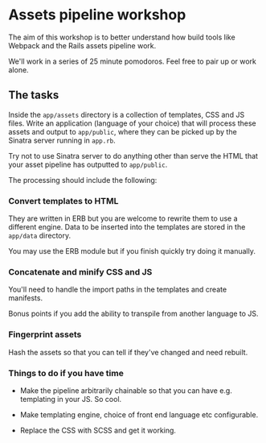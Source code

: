 # Assets pipeline workshop

The aim of this workshop is to better understand how build tools like Webpack and the Rails assets pipeline work.

We'll work in a series of 25 minute pomodoros. Feel free to pair up or work alone.

## The tasks

Inside the `app/assets` directory is a collection of templates, CSS and JS files. Write an application (language of your choice) that will process these assets and output to `app/public`, where they can be picked up by the Sinatra server running in `app.rb`.

Try not to use Sinatra server to do anything other than serve the HTML that your asset pipeline has outputted to `app/public`.

The processing should include the following:

### Convert templates to HTML

They are written in ERB but you are welcome to rewrite them to use a different engine. Data to be inserted into the templates are stored in the `app/data` directory.

You may use the ERB module but if you finish quickly try doing it manually.

### Concatenate and minify CSS and JS

You'll need to handle the import paths in the templates and create manifests.

Bonus points if you add the ability to transpile from another language to JS.

### Fingerprint assets

Hash the assets so that you can tell if they've changed and need rebuilt.

### Things to do if you have time

* Make the pipeline arbitrarily chainable so that you can have e.g. templating in your JS. So cool.

* Make templating engine, choice of front end language etc configurable.

* Replace the CSS with SCSS and get it working.
